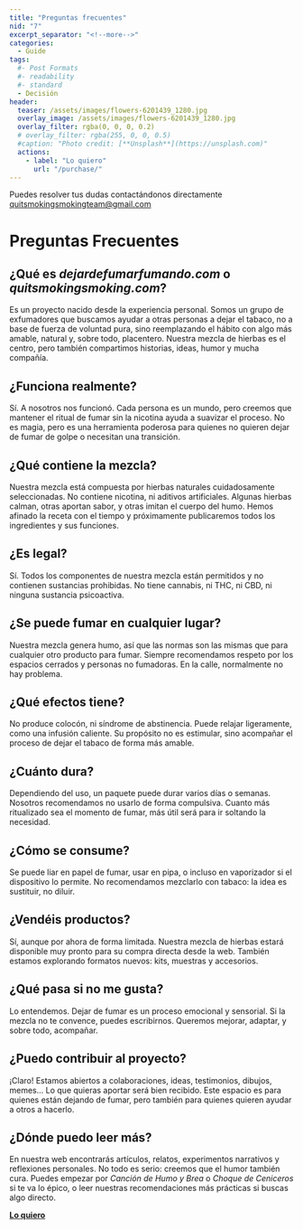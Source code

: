 ```yaml
---
title: "Preguntas frecuentes"
nid: "7"
excerpt_separator: "<!--more-->"
categories:
  - Guide
tags:
  #- Post Formats
  #- readability
  #- standard
  - Decisión
header:
  teaser: /assets/images/flowers-6201439_1280.jpg
  overlay_image: /assets/images/flowers-6201439_1280.jpg
  overlay_filter: rgba(0, 0, 0, 0.2)
  # overlay_filter: rgba(255, 0, 0, 0.5)
  #caption: "Photo credit: [**Unsplash**](https://unsplash.com)"
  actions:
    - label: "Lo quiero"
      url: "/purchase/"
---
```

Puedes resolver tus dudas contactándonos directamente [quitsmokingsmokingteam@gmail.com](mailto:quitsmokingsmokingteam@gmail.com)


<!--more-->

# Preguntas Frecuentes

## ¿Qué es *dejardefumarfumando.com* o *quitsmokingsmoking.com*?

Es un proyecto nacido desde la experiencia personal. Somos un grupo de exfumadores que buscamos ayudar a otras personas a dejar el tabaco, no a base de fuerza de voluntad pura, sino reemplazando el hábito con algo más amable, natural y, sobre todo, placentero. Nuestra mezcla de hierbas es el centro, pero también compartimos historias, ideas, humor y mucha compañía.

## ¿Funciona realmente?

Sí. A nosotros nos funcionó. Cada persona es un mundo, pero creemos que mantener el ritual de fumar sin la nicotina ayuda a suavizar el proceso. No es magia, pero es una herramienta poderosa para quienes no quieren dejar de fumar de golpe o necesitan una transición.

## ¿Qué contiene la mezcla?

Nuestra mezcla está compuesta por hierbas naturales cuidadosamente seleccionadas. No contiene nicotina, ni aditivos artificiales. Algunas hierbas calman, otras aportan sabor, y otras imitan el cuerpo del humo. Hemos afinado la receta con el tiempo y próximamente publicaremos todos los ingredientes y sus funciones.

## ¿Es legal?

Sí. Todos los componentes de nuestra mezcla están permitidos y no contienen sustancias prohibidas. No tiene cannabis, ni THC, ni CBD, ni ninguna sustancia psicoactiva.

## ¿Se puede fumar en cualquier lugar?

Nuestra mezcla genera humo, así que las normas son las mismas que para cualquier otro producto para fumar. Siempre recomendamos respeto por los espacios cerrados y personas no fumadoras. En la calle, normalmente no hay problema.

## ¿Qué efectos tiene?

No produce colocón, ni síndrome de abstinencia. Puede relajar ligeramente, como una infusión caliente. Su propósito no es estimular, sino acompañar el proceso de dejar el tabaco de forma más amable.

## ¿Cuánto dura?

Dependiendo del uso, un paquete puede durar varios días o semanas. Nosotros recomendamos no usarlo de forma compulsiva. Cuanto más ritualizado sea el momento de fumar, más útil será para ir soltando la necesidad.

## ¿Cómo se consume?

Se puede liar en papel de fumar, usar en pipa, o incluso en vaporizador si el dispositivo lo permite. No recomendamos mezclarlo con tabaco: la idea es sustituir, no diluir.

## ¿Vendéis productos?

Sí, aunque por ahora de forma limitada. Nuestra mezcla de hierbas estará disponible muy pronto para su compra directa desde la web. También estamos explorando formatos nuevos: kits, muestras y accesorios.

## ¿Qué pasa si no me gusta?

Lo entendemos. Dejar de fumar es un proceso emocional y sensorial. Si la mezcla no te convence, puedes escribirnos. Queremos mejorar, adaptar, y sobre todo, acompañar.

## ¿Puedo contribuir al proyecto?

¡Claro! Estamos abiertos a colaboraciones, ideas, testimonios, dibujos, memes... Lo que quieras aportar será bien recibido. Este espacio es para quienes están dejando de fumar, pero también para quienes quieren ayudar a otros a hacerlo.

## ¿Dónde puedo leer más?

En nuestra web encontrarás artículos, relatos, experimentos narrativos y reflexiones personales. No todo es serio: creemos que el humor también cura. Puedes empezar por *Canción de Humo y Brea* o *Choque de Ceniceros* si te va lo épico, o leer nuestras recomendaciones más prácticas si buscas algo directo.

[**Lo quiero**](/purchase/)